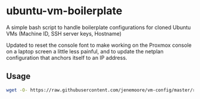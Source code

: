 # ubuntu-vm-boilerplate

A simple bash script to handle boilerplate configurations for cloned Ubuntu VMs (Machine ID, SSH server keys, Hostname)

Updated to reset the console font to make working on the Proxmox console on a laptop screen a little less painful, and to update the netplan configuration that anchors itself to an IP address.

## Usage

```sh
wget -O- https://raw.githubusercontent.com/jenemoore/vm-config/master/run.sh | bash
```
